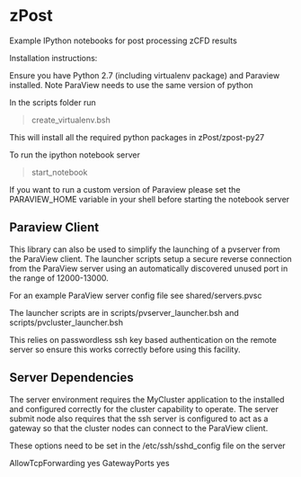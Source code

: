 zPost
=====

Example IPython notebooks for post processing zCFD results

Installation instructions:

Ensure you have Python 2.7 (including virtualenv package) and Paraview installed. 
Note ParaView needs to use the same version of python

In the scripts folder run 

> create_virtualenv.bsh

This will install all the required python packages in zPost/zpost-py27

To run the ipython notebook server

> start_notebook

If you want to run a custom version of Paraview please set the PARAVIEW_HOME variable in your shell before starting the notebook server


Paraview Client
---------------

This library can also be used to simplify the launching of a pvserver from the ParaView client. The launcher scripts setup a secure reverse connection from the ParaView server using an automatically discovered unused port in the range of 12000-13000.

For an example ParaView server config file see shared/servers.pvsc

The launcher scripts are in scripts/pvserver_launcher.bsh and scripts/pvcluster_launcher.bsh

This relies on passwordless ssh key based authentication on the remote server so ensure this works correctly before using this facility.

Server Dependencies
-------------------

The server environment requires the MyCluster application to the installed and configured correctly for the cluster capability to operate.
The server submit node also requires that the ssh server is configured to act as a gateway so that the cluster nodes can connect to the ParaView client. 

These options need to be set in the /etc/ssh/sshd_config file on the server

AllowTcpForwarding yes
GatewayPorts yes 




